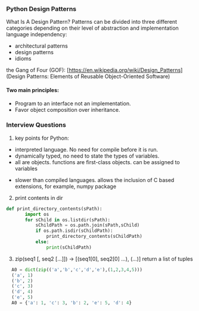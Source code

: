### Python Design Patterns
What Is A Design Pattern?
Patterns can be divided into three different categories depending on their level
of abstraction and implementation language independency:
+ architectural patterns
+ design patterns
+ idioms

the Gang of Four (GOF):
[https://en.wikipedia.org/wiki/Design_Patterns]
(Design Patterns: Elements of Reusable Object-Oriented Software)

#### Two main principles:
+ Program to an interface not an implementation.
+ Favor object composition over inheritance.



### Interview Questions
1. key points for Python:
+ interpreted language. No need for compile before it is run.
+ dynamically typed, no need to state the types of variables.
+ all are objects. functions are first-class objects. can be assigned to variables
- slower than compiled languages. allows the inclusion of C based extensions, for example, numpy package

2. print contents in dir
```python
def print_directory_contents(sPath):
       import os
       for sChild in os.listdir(sPath):
           sChildPath = os.path.join(sPath,sChild)
           if os.path.isdir(sChildPath):
               print_directory_contents(sChildPath)
           else:
               print(sChildPath)
```

3. zip(seq1 [, seq2 [...]]) -> [(seq1[0], seq2[0] ...), (...)]
return a list of tuples
  ```python
    A0 = dict(zip(('a','b','c','d','e'),(1,2,3,4,5)))
    ('a', 1)
    ('b', 2)
    ('c', 3)
    ('d', 4)
    ('e', 5)
    A0 = {'a': 1, 'c': 3, 'b': 2, 'e': 5, 'd': 4}
  ```